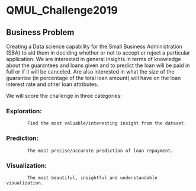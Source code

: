 # QMUL_Challenge2019


## Business Problem
Creating a Data science capability for the Small Business Administration (SBA) to aid them in deciding whether or not to accept or reject a particular application. We are interested in general insights in terms of knowledge about the guarantees and loans given and to predict the loan will be paid in full or if it will be canceled. Are also interested in what the size of the guarantee (in percentage of the total loan amount) will have on the loan interest rate and other loan attributes.
 
We will score the challenge in three categories:
 
### Exploration:
            Find the most valuable/interesting insight from the dataset.
### Prediction:
            The most precise/accurate prediction of loan repayment.
### Visualization:
            The most beautiful, insightful and understandable visualization.
